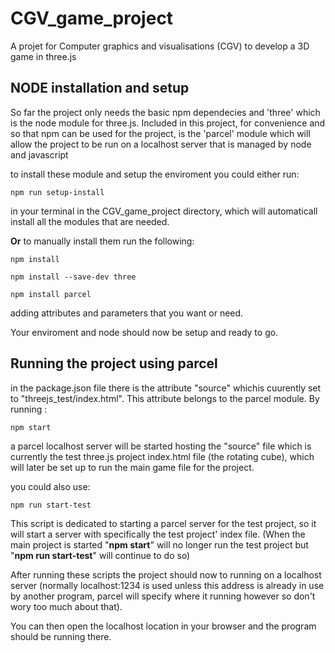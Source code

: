 # CGV_game_project
A projet for Computer graphics and visualisations (CGV) to develop a 3D game in three.js

## NODE installation and setup

So far the project only needs the basic npm dependecies and 'three' which is the node module for three.js. Included in this project, for convenience and so that npm can be used for the project, is the 'parcel' module which will allow the project to be run on a localhost server that is managed by node and javascript

to install these module and setup the enviroment you could either run: 

````shell
npm run setup-install
````
in your terminal in the CGV_game_project directory, which will automaticall install all the modules that are needed.


**Or** to manually install them run the following:

````shell
npm install
````
````shell 
npm install --save-dev three
````
````shell
npm install parcel
````

adding attributes and parameters that you want or need.

Your enviroment and node should now be setup and ready to go.
 
 ## Running the project using parcel
 
 in the package.json file there is the attribute "source" whichis cuurently set to "threejs_test/index.html". This attribute belongs to the parcel module. 
 By running :
 ````shell
 npm start
 ````
a parcel localhost server will be started hosting the "source" file which is currently the test three.js project index.html file (the rotating cube), which will later be set up to run the main game file for the project. 
 
 you could also use:
 ````shell
 npm run start-test
 ````
 This script is dedicated to starting a parcel server for the test project, so it will start a server with specifically the test project' index file. (When the main project is started "**npm start**" will no longer run the test project but "**npm run start-test**" will continue to do so)
 
 After running these scripts the project should now to running on a localhost server (normally localhost:1234 is used unless this address is already in use by another program, parcel will specify where it running however so don't wory too much about that).
 
 You can then open the localhost location in your browser and the program should be running there.

